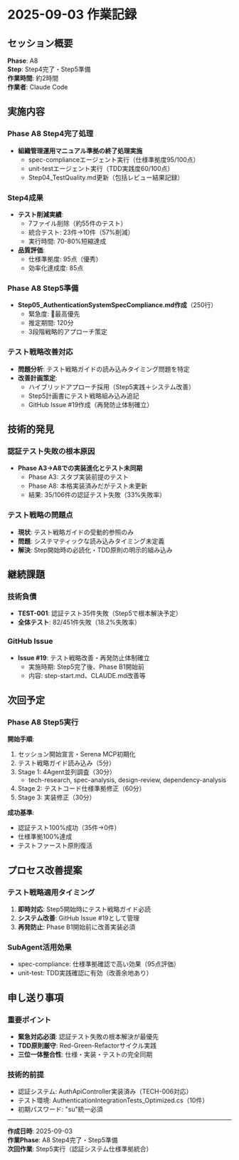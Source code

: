# 2025-09-03 作業記録

## セッション概要
**Phase**: A8  
**Step**: Step4完了・Step5準備  
**作業時間**: 約2時間  
**作業者**: Claude Code

## 実施内容

### Phase A8 Step4完了処理
- **組織管理運用マニュアル準拠の終了処理実施**
  - spec-complianceエージェント実行（仕様準拠度95/100点）
  - unit-testエージェント実行（TDD実践度60/100点）
  - Step04_TestQuality.md更新（包括レビュー結果記録）

### Step4成果
- **テスト削減実績**: 
  - 7ファイル削除（約55件のテスト）
  - 統合テスト: 23件→10件（57%削減）
  - 実行時間: 70-80%短縮達成
- **品質評価**:
  - 仕様準拠度: 95点（優秀）
  - 効率化達成度: 85点

### Phase A8 Step5準備
- **Step05_AuthenticationSystemSpecCompliance.md作成**（250行）
  - 緊急度: 🔴最高優先
  - 推定期間: 120分
  - 3段階戦略的アプローチ策定

### テスト戦略改善対応
- **問題分析**: テスト戦略ガイドの読み込みタイミング問題を特定
- **改善計画策定**:
  - ハイブリッドアプローチ採用（Step5実践＋システム改善）
  - Step5計画書にテスト戦略組み込み追記
  - GitHub Issue #19作成（再発防止体制確立）

## 技術的発見

### 認証テスト失敗の根本原因
- **Phase A3→A8での実装進化とテスト未同期**
  - Phase A3: スタブ実装前提のテスト
  - Phase A8: 本格実装済みだがテスト未更新
  - 結果: 35/106件の認証テスト失敗（33%失敗率）

### テスト戦略の問題点
- **現状**: テスト戦略ガイドの受動的参照のみ
- **問題**: システマティックな読み込みタイミング未定義
- **解決**: Step開始時の必読化・TDD原則の明示的組み込み

## 継続課題

### 技術負債
- **TEST-001**: 認証テスト35件失敗（Step5で根本解決予定）
- **全体テスト**: 82/451件失敗（18.2%失敗率）

### GitHub Issue
- **Issue #19**: テスト戦略改善・再発防止体制確立
  - 実施時期: Step5完了後、Phase B1開始前
  - 内容: step-start.md、CLAUDE.md改善等

## 次回予定

### Phase A8 Step5実行
**開始手順**:
1. セッション開始宣言・Serena MCP初期化
2. テスト戦略ガイド読み込み（5分）
3. Stage 1: 4Agent並列調査（30分）
   - tech-research, spec-analysis, design-review, dependency-analysis
4. Stage 2: テストコード仕様準拠修正（60分）
5. Stage 3: 実装修正（30分）

**成功基準**:
- 認証テスト100%成功（35件→0件）
- 仕様準拠100%達成
- テストファースト原則復活

## プロセス改善提案

### テスト戦略適用タイミング
1. **即時対応**: Step5開始時にテスト戦略ガイド必読
2. **システム改善**: GitHub Issue #19として管理
3. **再発防止**: Phase B1開始前に改善実装必須

### SubAgent活用効果
- spec-compliance: 仕様準拠確認で高い効果（95点評価）
- unit-test: TDD実践確認に有効（改善余地あり）

## 申し送り事項

### 重要ポイント
- **緊急対応必須**: 認証テスト失敗の根本解決が最優先
- **TDD原則厳守**: Red-Green-Refactorサイクル実践
- **三位一体整合性**: 仕様・実装・テストの完全同期

### 技術的前提
- 認証システム: AuthApiController実装済み（TECH-006対応）
- テスト環境: AuthenticationIntegrationTests_Optimized.cs（10件）
- 初期パスワード: "su"統一必須

---

**作成日時**: 2025-09-03  
**作業Phase**: A8 Step4完了・Step5準備  
**次回作業**: Step5実行（認証システム仕様準拠統合）